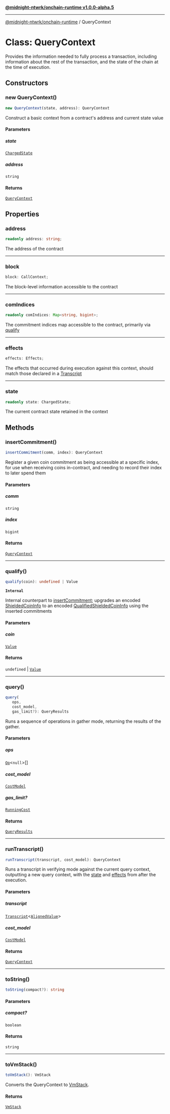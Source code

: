 [**@midnight-ntwrk/onchain-runtime v1.0.0-alpha.5**](../README.md)

***

[@midnight-ntwrk/onchain-runtime](../globals.md) / QueryContext

# Class: QueryContext

Provides the information needed to fully process a transaction, including
information about the rest of the transaction, and the state of the chain at
the time of execution.

## Constructors

### new QueryContext()

```ts
new QueryContext(state, address): QueryContext
```

Construct a basic context from a contract's address and current state
value

#### Parameters

##### state

[`ChargedState`](ChargedState.md)

##### address

`string`

#### Returns

[`QueryContext`](QueryContext.md)

## Properties

### address

```ts
readonly address: string;
```

The address of the contract

***

### block

```ts
block: CallContext;
```

The block-level information accessible to the contract

***

### comIndices

```ts
readonly comIndices: Map<string, bigint>;
```

The commitment indices map accessible to the contract, primarily via
[qualify](QueryContext.md#qualify)

***

### effects

```ts
effects: Effects;
```

The effects that occurred during execution against this context, should
match those declared in a [Transcript](../type-aliases/Transcript.md)

***

### state

```ts
readonly state: ChargedState;
```

The current contract state retained in the context

## Methods

### insertCommitment()

```ts
insertCommitment(comm, index): QueryContext
```

Register a given coin commitment as being accessible at a specific index,
for use when receiving coins in-contract, and needing to record their
index to later spend them

#### Parameters

##### comm

`string`

##### index

`bigint`

#### Returns

[`QueryContext`](QueryContext.md)

***

### qualify()

```ts
qualify(coin): undefined | Value
```

**`Internal`**

Internal counterpart to [insertCommitment](QueryContext.md#insertcommitment); upgrades an encoded
[ShieldedCoinInfo](../type-aliases/ShieldedCoinInfo.md) to an encoded [QualifiedShieldedCoinInfo](../type-aliases/QualifiedShieldedCoinInfo.md) using the
inserted commitments

#### Parameters

##### coin

[`Value`](../type-aliases/Value.md)

#### Returns

`undefined` \| [`Value`](../type-aliases/Value.md)

***

### query()

```ts
query(
   ops, 
   cost_model, 
   gas_limit?): QueryResults
```

Runs a sequence of operations in gather mode, returning the results of the
gather.

#### Parameters

##### ops

[`Op`](../type-aliases/Op.md)\<`null`\>[]

##### cost\_model

[`CostModel`](CostModel.md)

##### gas\_limit?

[`RunningCost`](../type-aliases/RunningCost.md)

#### Returns

[`QueryResults`](QueryResults.md)

***

### runTranscript()

```ts
runTranscript(transcript, cost_model): QueryContext
```

Runs a transcript in verifying mode against the current query context,
outputting a new query context, with the [state](QueryContext.md#state-1) and [effects](QueryContext.md#effects)
from after the execution.

#### Parameters

##### transcript

[`Transcript`](../type-aliases/Transcript.md)\<[`AlignedValue`](../type-aliases/AlignedValue.md)\>

##### cost\_model

[`CostModel`](CostModel.md)

#### Returns

[`QueryContext`](QueryContext.md)

***

### toString()

```ts
toString(compact?): string
```

#### Parameters

##### compact?

`boolean`

#### Returns

`string`

***

### toVmStack()

```ts
toVmStack(): VmStack
```

Converts the QueryContext to [VmStack](VmStack.md).

#### Returns

[`VmStack`](VmStack.md)
